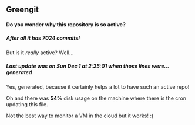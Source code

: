 ## Greengit

#### Do you wonder why this repository is so active?

##### After all it has 7024 commits!

But is it *really* active? Well...

##### Last update was on Sun Dec 1 at 2:25:01 when those lines were... generated

Yes, generated, because it certainly helps a lot to have such an active repo!

Oh and there was **54%** disk usage on the machine
where there is the cron updating this file.

Not the best way to monitor a VM in the cloud but it works! :)
